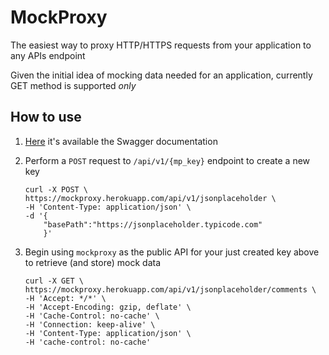# MockProxy

The easiest way to proxy HTTP/HTTPS requests from your application to any APIs endpoint

Given the initial idea of mocking data needed for an application, currently GET method is supported _only_

## How to use

1.  [Here](https://mockproxy.herokuapp.com/documentation/) it's available the Swagger documentation
1.  Perform a `POST` request to `/api/v1/{mp_key}` endpoint to create a new key

        curl -X POST \
        https://mockproxy.herokuapp.com/api/v1/jsonplaceholder \
        -H 'Content-Type: application/json' \
        -d '{
        	"basePath":"https://jsonplaceholder.typicode.com"
        	}'

1.  Begin using `mockproxy` as the public API for your just created key above to retrieve (and store) mock data

        curl -X GET \
        https://mockproxy.herokuapp.com/api/v1/jsonplaceholder/comments \
        -H 'Accept: */*' \
        -H 'Accept-Encoding: gzip, deflate' \
        -H 'Cache-Control: no-cache' \
        -H 'Connection: keep-alive' \
        -H 'Content-Type: application/json' \
        -H 'cache-control: no-cache'
